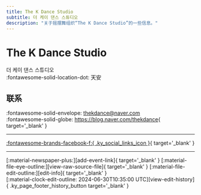 ```yaml
---
title: The K Dance Studio
subtitle: 더 케이 댄스 스튜디오
description: "关于摇摆舞组织“The K Dance Studio”的一些信息。"
---
```


# The K Dance Studio

더 케이 댄스 스튜디오  
:fontawesome-solid-location-dot: 天安  


## 联系

:fontawesome-solid-envelope: <thekdance@naver.com>  
:fontawesome-solid-globe: <https://blog.naver.com/thekdance>{ target='_blank' }  

---

 [:fontawesome-brands-facebook-f:{ .ky_social_links_icon }](https://www.facebook.com/thekdance){ target='_blank' }

---

<div class="ky_page_footer" markdown>
<div class="ky_page_footer_trailing" markdown="span">
[:material-newspaper-plus:][add-event-link]{ target='_blank' }
[:material-file-eye-outline:][view-raw-source-file]{ target='_blank' }
[:material-file-edit-outline:][edit-info]{ target='_blank' }
</div>
<div class="ky_page_footer_leading" markdown="span">
[:material-clock-edit-outline: 2024-06-30T10:35:00 UTC][view-edit-history]{ .ky_page_footer_history_button target='_blank' }
</div>
</div>

[add-event-link]: https://github.com/swingdance/events/issues/new?assignees=&labels=add+event&projects=&template=02-add_entity.yml&title=%5Bkr%5D%20%3CName%3E&region=kr&province=Cheonan&city=Cheonan&org_id=the-k-dance-studio "添加活动"
[view-raw-source-file]: https://github.com/swingdance/orgs/blob/main/kr/the-k-dance-studio.json "查看原始源文件"
[edit-info]: https://github.com/swingdance/orgs/issues/new?assignees=&labels=update+org&projects=&template=03-update_entity.yml&title=%5Bkr%5D%20The%20K%20Dance%20Studio&region=kr&id=the-k-dance-studio&name=The%20K%20Dance%20Studio "编辑信息"

[view-edit-history]: https://github.com/swingdance/orgs/commits/main/kr/the-k-dance-studio.json "查看编辑历史"
